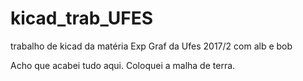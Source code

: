 # kicad_trab_UFES
trabalho de kicad da matéria Exp Graf da Ufes 2017/2 com alb e bob

Acho que acabei tudo aqui. Coloquei a malha de terra.

